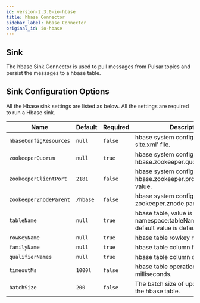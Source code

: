 ```yaml
---
id: version-2.3.0-io-hbase
title: hbase Connector
sidebar_label: hbase Connector
original_id: io-hbase
---
```


## Sink

The hbase Sink Connector is used to pull messages from Pulsar topics and persist the messages
to a hbase table.

## Sink Configuration Options

All the Hbase sink settings are listed as below. All the settings are required to run a Hbase sink.

| Name | Default | Required | Description |
|------|---------|----------|-------------|
| `hbaseConfigResources` | `null` | `false` | hbase system configuration 'hbase-site.xml' file. |
| `zookeeperQuorum` | `null` | `true` | hbase system configuration about hbase.zookeeper.quorum value. |
| `zookeeperClientPort` | `2181` | `false` | hbase system configuration about hbase.zookeeper.property.clientPort value. |
| `zookeeperZnodeParent` | `/hbase` | `false` | hbase system configuration about zookeeper.znode.parent value. |
| `tableName` | `null` | `true` | hbase table, value is namespace:tableName, namespace default value is default. |
| `rowKeyName` | `null` | `true` | hbase table rowkey name. |
| `familyName` | `null` | `true` | hbase table column family name. |
| `qualifierNames` | `null` | `true` | hbase table column qualifier names. |
| `timeoutMs` | `1000l` | `false` | hbase table operation timeout in milliseconds. |
| `batchSize` | `200` | `false` | The batch size of updates made to the hbase table. |
